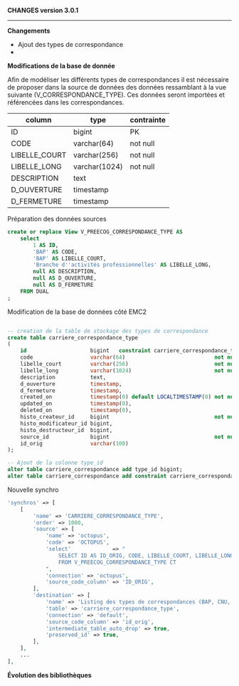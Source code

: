 **CHANGES version 3.0.1**

-----------


**Changements**

* Ajout des types de correspondance
* 

**Modifications de la base de donnée**

Afin de modéliser les différents types de correspondances il est nécessaire de proposer dans la source de données des données ressamblant à la vue suivante (V_CORRESPONDANCE_TYPE).
Ces données seront importées et référencées dans les correspondances.

| column        | type          | contrainte |
|---------------|---------------|------------|
| ID            | bigint        | PK         |
| CODE          | varchar(64)   | not null   |
| LIBELLE_COURT | varchar(256)  | not null   |
| LIBELLE_LONG  | varchar(1024) | not null   |
| DESCRIPTION   | text          |            |
| D_OUVERTURE   | timestamp     |            |
| D_FERMETURE   | timestamp     |            |


Préparation des données sources
```sql
create or replace View V_PREECOG_CORRESPONDANCE_TYPE AS
    select
        1 AS ID,
        'BAP' AS CODE,
        'BAP' AS LIBELLE_COURT,
        'Branche d''activités professionnelles' AS LIBELLE_LONG,
        null AS DESCRIPTION,
        null AS D_OUVERTURE,
        null AS D_FERMETURE
    FROM DUAL
;
```

Modification de la base de données côté EMC2
```sql

-- creation de la table de stockage des types de correspondance
create table carriere_correspondance_type
(
    id                    bigint   constraint carriere_correspondance_type_pk primary key,
    code                  varchar(64)                            not null,
    libelle_court         varchar(256)                           not null,
    libelle_long          varchar(1024)                          not null,
    description           text,
    d_ouverture           timestamp,
    d_fermeture           timestamp,
    created_on            timestamp(0) default LOCALTIMESTAMP(0) not null,
    updated_on            timestamp(0),
    deleted_on            timestamp(0),
    histo_createur_id     bigint                                 not null,
    histo_modificateur_id bigint,
    histo_destructeur_id  bigint,
    source_id             bigint                                 not null,
    id_orig               varchar(100)
);

-- Ajout de la colonne type_id 
alter table carriere_correspondance add type_id bigint;
alter table carriere_correspondance add constraint carriere_correspondance_carriere_correspondance_type_null_fk foreign key (type_id) references carriere_correspondance_type (id);
```

Nouvelle synchro
```php 
'synchros' => [
    [
        'name' => 'CARRIERE_CORRESPONDANCE_TYPE',
        'order' => 1000,
        'source' => [
            'name' => 'octopus',
            'code' => 'OCTOPUS',
            'select'             => "
                SELECT ID AS ID_ORIG, CODE, LIBELLE_COURT, LIBELLE_LONG, DESCRIPTION, D_OUVERTURE, D_FERMETURE
                FROM V_PREECOG_CORRESPONDANCE_TYPE CT 
            ",
            'connection' => 'octopus',
            'source_code_column' => 'ID_ORIG',
        ],
        'destination' => [
            'name' => 'Listing des types de correspondances (BAP, CNU, BIB, ...)',
            'table' => 'carriere_correspondance_type',
            'connection' => 'default',
            'source_code_column' => 'id_orig',
            'intermediate_table_auto_drop' => true,
            'preserved_id' => true,
        ],
    ],
    ...
],
```
**Évolution des bibliothèques**

```
```